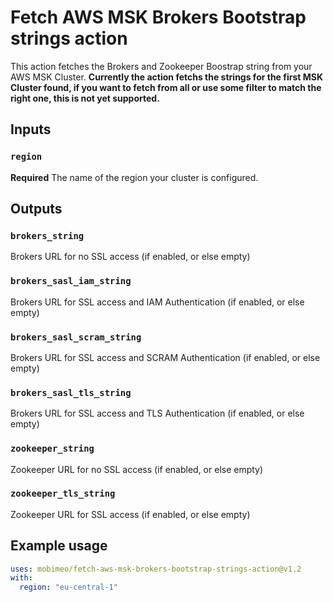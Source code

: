 # Fetch AWS MSK Brokers Bootstrap strings action

This action fetches the Brokers and Zookeeper Boostrap string from your AWS MSK Cluster.
**Currently the action fetchs the strings for the first MSK Cluster found, if you want to fetch from all or use some filter to match the right one, this is not yet supported.**

## Inputs

### `region`

**Required** The name of the region your cluster is configured.

## Outputs

### `brokers_string`

Brokers URL for no SSL access (if enabled, or else empty)

### `brokers_sasl_iam_string`

Brokers URL for SSL access and IAM Authentication (if enabled, or else empty)

### `brokers_sasl_scram_string`

Brokers URL for SSL access and SCRAM Authentication (if enabled, or else empty)

### `brokers_sasl_tls_string`

Brokers URL for SSL access and TLS Authentication (if enabled, or else empty)

### `zookeeper_string`

Zookeeper URL for no SSL access (if enabled, or else empty)

### `zookeeper_tls_string`

Zookeeper URL for SSL access (if enabled, or else empty)

## Example usage

``` yaml
uses: mobimeo/fetch-aws-msk-brokers-bootstrap-strings-action@v1.2
with:
  region: "eu-central-1"
```
